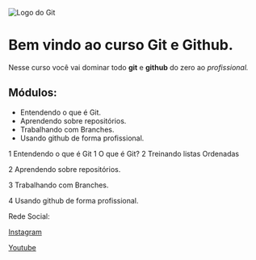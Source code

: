![Logo do Git](https://git-scm.com/images/logos/downloads/Git-Icon-1788C.png)

# Bem vindo ao curso Git e Github.
Nesse curso você vai dominar todo **git** e **github** do zero ao _profissional._

## Módulos:
* Entendendo o que é Git.
* Aprendendo sobre repositórios.
* Trabalhando com Branches.
* Usando github de forma profissional.

1 Entendendo o que é Git
    1 O que é Git?
    2 Treinando listas Ordenadas
    
2 Aprendendo sobre repositórios.

3 Trabalhando com Branches.

4 Usando github de forma profissional.

Rede Social:

[Instagram]()

[Youtube]()
